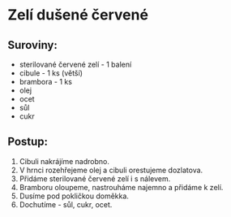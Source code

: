 # Zelí dušené červené

## Suroviny:
- sterilované červené zelí - 1 balení
- cibule - 1 ks (větší)
- brambora - 1 ks
- olej
- ocet
- sůl
- cukr

## Postup:
1. Cibuli nakrájíme nadrobno.
2. V hrnci rozehřejeme olej a cibuli orestujeme dozlatova.
3. Přidáme sterilované červené zelí i s nálevem.
4. Bramboru oloupeme, nastrouháme najemno a přidáme k zelí.
5. Dusíme pod pokličkou doměkka.
6. Dochutíme - sůl, cukr, ocet.
